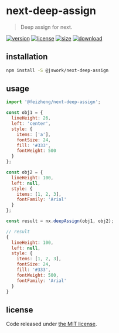 # next-deep-assign
> Deep assign for next.

[![version][version-image]][version-url]
[![license][license-image]][license-url]
[![size][size-image]][size-url]
[![download][download-image]][download-url]

## installation
```bash
npm install -S @jswork/next-deep-assign
```

## usage
```js
import '@feizheng/next-deep-assign';

const obj1 = {
  lineHeight: 26,
  left: 'center',
  style: {
    items: ['a'],
    fontSize: 24,
    fill: '#333',
    fontWeight: 500
  }
};

const obj2 = {
  lineHeight: 100,
  left: null,
  style: {
    items: [1, 2, 3],
    fontFamily: 'Arial'
  }
};

const result = nx.deepAssign(obj1, obj2);

// result
{
  lineHeight: 100,
  left: null,
  style: {
    items: [1, 2, 3],
    fontSize: 24,
    fill: '#333',
    fontWeight: 500,
    fontFamily: 'Arial'
  }
}
```

## license
Code released under [the MIT license](https://github.com/afeiship/next-deep-assign/blob/master/LICENSE.txt).

[version-image]: https://img.shields.io/npm/v/@jswork/next-deep-assign
[version-url]: https://npmjs.org/package/@jswork/next-deep-assign

[license-image]: https://img.shields.io/npm/l/@jswork/next-deep-assign
[license-url]: https://github.com/afeiship/next-deep-assign/blob/master/LICENSE.txt

[size-image]: https://img.shields.io/bundlephobia/minzip/@jswork/next-deep-assign
[size-url]: https://github.com/afeiship/next-deep-assign/blob/master/dist/next-deep-assign.min.js

[download-image]: https://img.shields.io/npm/dm/@jswork/next-deep-assign
[download-url]: https://www.npmjs.com/package/@jswork/next-deep-assign
